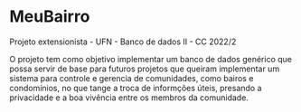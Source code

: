 # MeuBairro
Projeto extensionista - UFN - Banco de dados II - CC 2022/2

O projeto tem como objetivo implementar um banco de dados genérico que possa servir de base para futuros projetos que queiram implementar um sistema para controle e gerencia de comunidades, como bairos e condomínios, no que tange a troca de informções úteis, presando a privacidade e a boa vivência entre os membros da comunidade.


